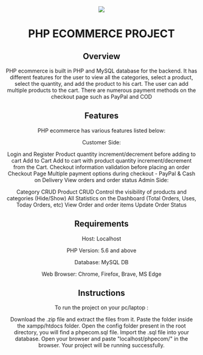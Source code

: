 <div align="center">
<img src="https://www.a2zwebinfotech.com/wp-content/uploads/2021/06/ecommerce-in-core-php-1.jpg"/>
<h1>PHP ECOMMERCE PROJECT</h1>

<h2>Overview</h2>
PHP ecommerce is built in PHP and MySQL database for the backend. It has different features for the user to view all the categories, select a product, select the quantity, and add the product to his cart. The user can add multiple products to the cart. There are numerous payment methods on the checkout page such as PayPal and COD

<h2>Features</h2>

PHP ecommerce has various features listed below:

Customer Side:

Login and Register
Product quantity increment/decrement before adding to cart
Add to Cart
Add to cart with product quantity increment/decrement from the Cart.
Checkout information validation before placing an order
Checkout Page
Multiple payment options during checkout - PayPal & Cash on Delivery
View orders and order status
Admin Side:

Category CRUD
Product CRUD
Control the visibility of products and categories (Hide/Show)
All Statistics on the Dashboard (Total Orders, Uses, Today Orders, etc)
View Order and order items
Update Order Status

<h2>Requirements</h2>

Host: Localhost

PHP Version: 5.6 and above

Database: MySQL DB

Web Browser: Chrome, Firefox, Brave, MS Edge

<h2>Instructions</h2>

To run the project on your pc/laptop :

Download the .zip file and extract the files from it.
Paste the folder inside the xampp/htdocs folder.
Open the config folder present in the root directory, you will find a phpecom.sql file. Import the .sql file into your database.
Open your browser and paste "localhost/phpecom/" in the browser. Your project will be running successfully.

